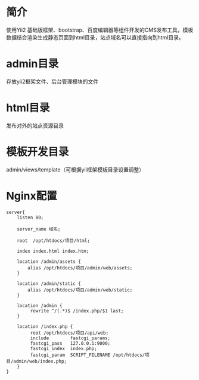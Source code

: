 # 简介
使用Yii2 基础版框架、bootstrap、百度编辑器等组件开发的CMS发布工具，模板数据结合渲染生成静态页面到html目录，站点域名可以直接指向到html目录。
# admin目录
存放yii2框架文件、后台管理模块的文件
# html目录
发布对外的站点资源目录
# 模板开发目录
admin/views/template（可根据yii框架模板目录设置调整）
# Nginx配置
```
server{
	listen 80;

	server_name 域名;

	root  /opt/htdocs/项目/html;

	index index.html index.htm;

	location /admin/assets {
		alias /opt/htdocs/项目/admin/web/assets;
	}

	location /admin/static {
		alias /opt/htdocs/项目/admin/web/static;
	}

	location /admin {
	     rewrite ^/(.*)$ /index.php/$1 last;
	}

	location /index.php {
	     root /opt/htdocs/项目/api/web;
	     include        fastcgi_params;
	     fastcgi_pass   127.0.0.1:9000;
	     fastcgi_index  index.php;
	     fastcgi_param  SCRIPT_FILENAME /opt/htdocs/项目/admin/web/index.php;
	}
}
```